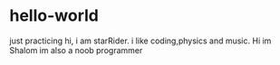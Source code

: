 # hello-world
just practicing
hi, i am starRider.
i like coding,physics and music.
Hi im Shalom im also a noob programmer
